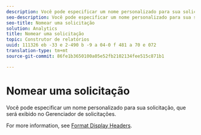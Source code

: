 ```yaml
---
description: Você pode especificar um nome personalizado para sua solicitação, que será exibido no Gerenciador de solicitações.
seo-description: Você pode especificar um nome personalizado para sua solicitação, que será exibido no Gerenciador de solicitações.
seo-title: Nomear uma solicitação
solution: Analytics
title: Nomear uma solicitação
topic: Construtor de relatórios
uuid: 111326 eb -33 e 2-490 b -9 a 04-0 f 481 a 70 e 072
translation-type: tm+mt
source-git-commit: 86fe1b3650100a05e52fb2102134fee515c871b1

---
```



# Nomear uma solicitação

Você pode especificar um nome personalizado para sua solicitação, que será exibido no Gerenciador de solicitações.

For more information, see [Format Display Headers](../../../analyze/report-builder/layout/t-format-display-headers.md#task_45C7C4938C2C47FCB02634A1248AA831).
